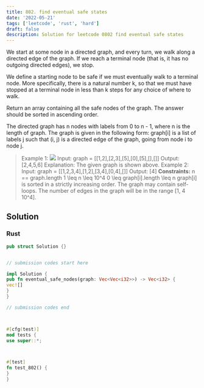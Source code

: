 ```yaml
---
title: 802. find eventual safe states
date: '2022-05-21'
tags: ['leetcode', 'rust', 'hard']
draft: false
description: Solution for leetcode 0802 find eventual safe states
---
```




We start at some node in a directed graph, and every turn, we walk along a directed edge of the graph. If we reach a terminal node (that is, it has no outgoing directed edges), we stop.

We define a starting node to be safe if we must eventually walk to a terminal node. More specifically, there is a natural number k, so that we must have stopped at a terminal node in less than k steps for any choice of where to walk.

Return an array containing all the safe nodes of the graph. The answer should be sorted in ascending order.

The directed graph has n nodes with labels from 0 to n - 1, where n is the length of graph. The graph is given in the following form: graph[i] is a list of labels j such that (i, j) is a directed edge of the graph, going from node i to node j.



>   Example 1:
>   ![](https://s3-lc-upload.s3.amazonaws.com/uploads/2018/03/17/picture1.png)
>   Input: graph <TeX>=</TeX> [[1,2],[2,3],[5],[0],[5],[],[]]
>   Output: [2,4,5,6]
>   Explanation: The given graph is shown above.
>   Example 2:
>   Input: graph <TeX>=</TeX> [[1,2,3,4],[1,2],[3,4],[0,4],[]]
>   Output: [4]
**Constraints:**
>   	n <TeX>=</TeX><TeX>=</TeX> graph.length
>   	1 <TeX>\leq</TeX> n <TeX>\leq</TeX> 10^4
>   	0 <TeX>\leq</TeX> graph[i].length <TeX>\leq</TeX> n
>   	graph[i] is sorted in a strictly increasing order.
>   	The graph may contain self-loops.
>   	The number of edges in the graph will be in the range [1, 4  10^4].


## Solution


### Rust
```rust
pub struct Solution {}


// submission codes start here

impl Solution {
pub fn eventual_safe_nodes(graph: Vec<Vec<i32>>) -> Vec<i32> {
vec![]
}
}

// submission codes end



#[cfg(test)]
mod tests {
use super::*;



#[test]
fn test_802() {
}
}

```
